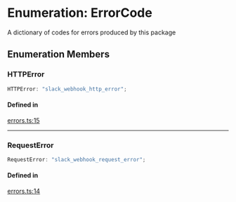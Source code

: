 # Enumeration: ErrorCode

A dictionary of codes for errors produced by this package

## Enumeration Members

### HTTPError

```ts
HTTPError: "slack_webhook_http_error";
```

#### Defined in

[errors.ts:15](https://github.com/slackapi/node-slack-sdk/blob/main/packages/webhook/src/errors.ts#L15)

***

### RequestError

```ts
RequestError: "slack_webhook_request_error";
```

#### Defined in

[errors.ts:14](https://github.com/slackapi/node-slack-sdk/blob/main/packages/webhook/src/errors.ts#L14)

